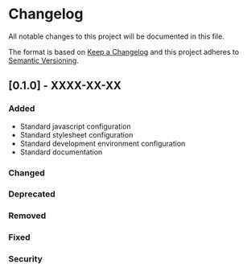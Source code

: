 # Changelog

All notable changes to this project will be documented in this file.

The format is based on [Keep a Changelog](http://keepachangelog.com/en/1.0.0/)
and this project adheres to [Semantic Versioning](http://semver.org/spec/v2.0.0.html).

## [0.1.0] - XXXX-XX-XX
### Added

- Standard javascript configuration
- Standard stylesheet configuration
- Standard development environment configuration
- Standard documentation

### Changed


### Deprecated


### Removed


### Fixed


### Security

